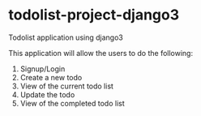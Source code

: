 # todolist-project-django3
Todolist application using django3

This application will allow the users to do the following:

1. Signup/Login
2. Create a new todo
3. View of the current todo list
4. Update the todo
5. View of the completed todo list
